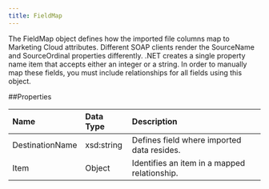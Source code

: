 ```yaml
---
title: FieldMap
---
```

The FieldMap object defines how the imported file columns map to Marketing Cloud attributes. Different SOAP clients render the SourceName and SourceOrdinal properties differently. .NET creates a single property name item that accepts either an integer or a string. In order to manually map these fields, you must include relationships for all fields using this object.

##Properties
<table class="table table-hover"> <thead align="left"><tr><th>Name</th><th>Data Type</th><th>Description</th></tr></thead> <tbody><tr><td>DestinationName</td><td>xsd:string</td><td>Defines field where imported data resides.</td></tr><tr><td>Item</td><td>Object</td><td>Identifies an item in a mapped relationship.</td></tr></tbody></table>
